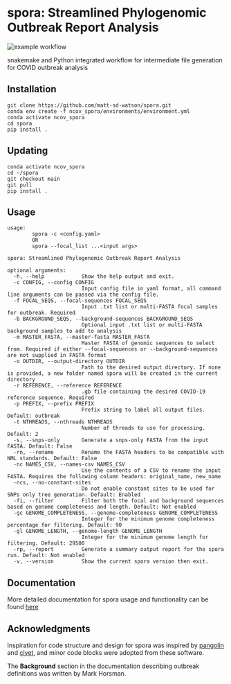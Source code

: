 # spora: Streamlined Phylogenomic Outbreak Report Analysis

![example workflow](https://github.com/matt-sd-watson/spora/actions/workflows/main.yml/badge.svg)

snakemake and Python integrated workflow for intermediate file generation for COVID outbreak analysis

## Installation

```
git clone https://github.com/matt-sd-watson/spora.git
conda env create -f ncov_spora/environments/environment.yml
conda activate ncov_spora
cd spora
pip install . 
```

## Updating

```
conda activate ncov_spora
cd ~/spora
git checkout main
git pull
pip install . 
```

## Usage
```
usage: 
    	spora -c <config.yaml> 
    	OR
    	spora --focal_list ...<input args>

spora: Streamlined Phylogenomic Outbreak Report Analysis

optional arguments:
  -h, --help            Show the help output and exit.
  -c CONFIG, --config CONFIG
                        Input config file in yaml format, all command line arguments can be passed via the config file.
  -f FOCAL_SEQS, --focal-sequences FOCAL_SEQS
                        Input .txt list or multi-FASTA focal samples for outbreak. Required
  -b BACKGROUND_SEQS, --background-sequences BACKGROUND_SEQS
                        Optional input .txt list or multi-FASTA background samples to add to analysis
  -m MASTER_FASTA, --master-fasta MASTER_FASTA
                        Master FASTA of genomic sequences to select from. Required if either --focal-sequences or --background-sequences are not supplied in FASTA format
  -o OUTDIR, --output-directory OUTDIR
                        Path to the desired output directory. If none is provided, a new folder named spora will be created in the current directory
  -r REFERENCE, --reference REFERENCE
                        .gb file containing the desired COVID-19 reference sequence. Required
  -p PREFIX, --prefix PREFIX
                        Prefix string to label all output files. Default: outbreak
  -t NTHREADS, --nthreads NTHREADS
                        Number of threads to use for processing. Default: 2
  -s, --snps-only       Generate a snps-only FASTA from the input FASTA. Default: False
  -rn, --rename         Rename the FASTA headers to be compatible with NML standards. Default: False
  -nc NAMES_CSV, --names-csv NAMES_CSV
                        Use the contents of a CSV to rename the input FASTA. Requires the following column headers: original_name, new_name
  -ncs, --no-constant-sites
                        Do not enable constant sites to be used for SNPs only tree generation. Default: Enabled
  -fi, --filter         Filter both the focal and background sequences based on genome completeness and length. Default: Not enabled
  -gc GENOME_COMPLETENESS, --genome-completeness GENOME_COMPLETENESS
                        Integer for the minimum genome completeness percentage for filtering. Default: 90
  -gl GENOME_LENGTH, --genome-length GENOME_LENGTH
                        Integer for the minimum genome length for filtering. Default: 29500
  -rp, --report         Generate a summary output report for the spora run. Default: Not enabled
  -v, --version         Show the current spora version then exit.
```

## Documentation

More detailed documentation for spora usage and functionality can be found [here](docs/0-OVERVIEW.md)

## Acknowledgments

Inspiration for code structure and design for spora was inspired by [pangolin](https://github.com/cov-lineages/pangolin) and [civet](https://github.com/artic-network/civet), and minor code blocks were adopted from these software.

The **Background** section in the documentation describing outbreak definitions was written by Mark Horsman. 
